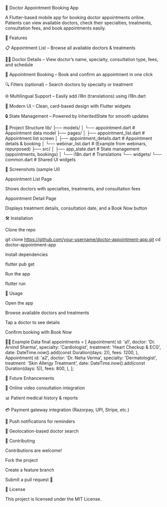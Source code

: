 🏥 Doctor Appointment Booking App

A Flutter-based mobile app for booking doctor appointments online.
Patients can view available doctors, check their specialties, treatments, consultation fees, and book appointments easily.

🚀 Features

📋 Appointment List – Browse all available doctors & treatments

👨‍⚕️ Doctor Details – View doctor’s name, specialty, consultation type, fees, and schedule

📅 Appointment Booking – Book and confirm an appointment in one click

🔍 Filters (optional) – Search doctors by specialty or treatment

🌐 Multilingual Support – Easily add i18n (translations) using i18n.dart

🎨 Modern UI – Clean, card-based design with Flutter widgets

🔒 State Management – Powered by InheritedState for smooth updates

📂 Project Structure
lib/
 ├── models/
 │    └── appointment.dart      # Appointment data model
 ├── pages/
 │    ├── appointment_list.dart # Appointment list screen
 │    ├── appointment_details.dart # Appointment details & booking
 │    └── webinar_list.dart     # (Example from webinars, repurposed)
 ├── src/
 │    ├── app_state.dart        # State management (appointments, bookings)
 │    └── i18n.dart             # Translations
 └── widgets/
      └── common.dart           # Shared UI widgets

📱 Screenshots (sample UI)

Appointment List Page

Shows doctors with specialties, treatments, and consultation fees

Appointment Detail Page

Displays treatment details, consultation date, and a Book Now button

🛠️ Installation

Clone the repo

git clone https://github.com/your-username/doctor-appointment-app.git
cd doctor-appointment-app


Install dependencies

flutter pub get


Run the app

flutter run

📖 Usage

Open the app

Browse available doctors and treatments

Tap a doctor to see details

Confirm booking with Book Now

🧑‍💻 Example Data
final appointments = <Appointment>[
  Appointment(
    id: 'a1',
    doctor: 'Dr. Arvind Sharma',
    specialty: 'Cardiologist',
    treatment: 'Heart Checkup & ECG',
    date: DateTime.now().add(const Duration(days: 2)),
    fees: 1200,
  ),
  Appointment(
    id: 'a2',
    doctor: 'Dr. Neha Verma',
    specialty: 'Dermatologist',
    treatment: 'Skin Allergy Treatment',
    date: DateTime.now().add(const Duration(days: 5)),
    fees: 800,
  ),
];

🔮 Future Enhancements

🏥 Online video consultation integration

📊 Patient medical history & reports

💳 Payment gateway integration (Razorpay, UPI, Stripe, etc.)

🔔 Push notifications for reminders

📍 Geolocation-based doctor search

🤝 Contributing

Contributions are welcome!

Fork the project

Create a feature branch

Submit a pull request 🚀

📄 License

This project is licensed under the MIT License.
